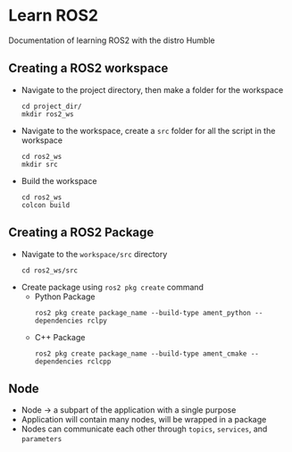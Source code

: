 # Learn ROS2
Documentation of learning ROS2 with the distro Humble

## Creating a ROS2 workspace
- Navigate to the project directory, then make a folder for the workspace
    ```
    cd project_dir/
    mkdir ros2_ws
    ```
- Navigate to the workspace, create a `src` folder for all the script in the workspace
    ```
    cd ros2_ws
    mkdir src
    ```
- Build the workspace
    ```
    cd ros2_ws
    colcon build
    ```
## Creating a ROS2 Package
- Navigate to the `workspace/src` directory
    ```
    cd ros2_ws/src
    ```
* Create package using `ros2 pkg create` command
    + Python Package
        ```
        ros2 pkg create package_name --build-type ament_python --dependencies rclpy

        ```
    + C++ Package
        ```
        ros2 pkg create package_name --build-type ament_cmake --dependencies rclcpp
        ```
## Node
- Node &rarr; a subpart of the application with a single purpose
-  Application will contain many nodes, will be wrapped in a package
- Nodes can communicate each other through `topics`, `services`, and `parameters`